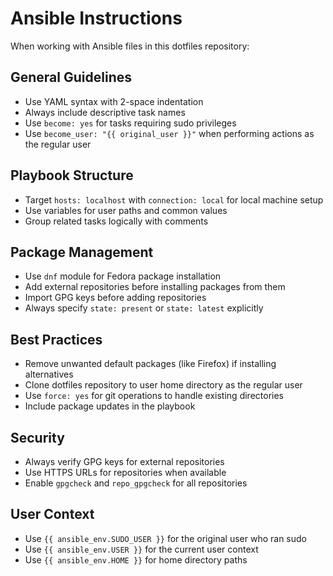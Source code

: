 # Ansible Instructions

When working with Ansible files in this dotfiles repository:

## General Guidelines
- Use YAML syntax with 2-space indentation
- Always include descriptive task names
- Use `become: yes` for tasks requiring sudo privileges
- Use `become_user: "{{ original_user }}"` when performing actions as the regular user

## Playbook Structure
- Target `hosts: localhost` with `connection: local` for local machine setup
- Use variables for user paths and common values
- Group related tasks logically with comments

## Package Management
- Use `dnf` module for Fedora package installation
- Add external repositories before installing packages from them
- Import GPG keys before adding repositories
- Always specify `state: present` or `state: latest` explicitly

## Best Practices
- Remove unwanted default packages (like Firefox) if installing alternatives
- Clone dotfiles repository to user home directory as the regular user
- Use `force: yes` for git operations to handle existing directories
- Include package updates in the playbook

## Security
- Always verify GPG keys for external repositories
- Use HTTPS URLs for repositories when available
- Enable `gpgcheck` and `repo_gpgcheck` for all repositories

## User Context
- Use `{{ ansible_env.SUDO_USER }}` for the original user who ran sudo
- Use `{{ ansible_env.USER }}` for the current user context
- Use `{{ ansible_env.HOME }}` for home directory paths
